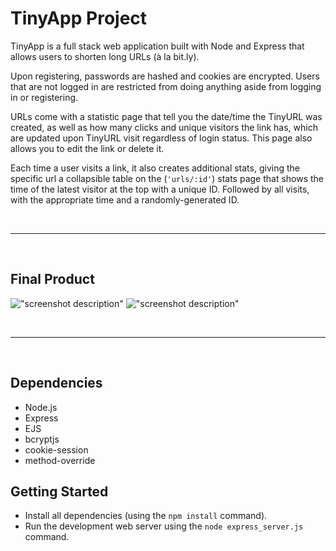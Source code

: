 # TinyApp Project

TinyApp is a full stack web application built with Node and Express that allows users to shorten long URLs (à la bit.ly). 

Upon registering, passwords are hashed and cookies are encrypted. Users that are not logged in are restricted from doing anything aside from logging in or registering.

URLs come with a statistic page that tell you the date/time the TinyURL was created, as well as how many clicks and unique visitors the link has, which are updated upon TinyURL visit regardless of login status. This page also allows you to edit the link or delete it.

Each time a user visits a link, it also creates additional stats, giving the specific url a collapsible table on the (`'urls/:id'`) stats page that shows the time of the latest visitor at the top with a unique ID. Followed by all visits, with the appropriate time and a randomly-generated ID.

&nbsp;
***
&nbsp;

## Final Product

!["screenshot description"](#)
!["screenshot description"](#)

&nbsp;
***
&nbsp;

## Dependencies

- Node.js
- Express
- EJS
- bcryptjs
- cookie-session
- method-override

## Getting Started

- Install all dependencies (using the `npm install` command).
- Run the development web server using the `node express_server.js` command.